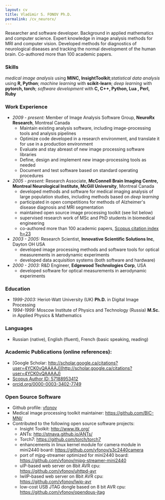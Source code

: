 ```yaml
---
layout: cv
title: Vladimir S. FONOV Ph.D.
permalink: /cv_neurorx/
---
```

Researcher and software developer. Background in applied mathematics and computer science. Expert knowledge in image analysis methods for MRI and computer vision. Developed methods for diagnostics of neurological diseases and tracking the normal development of the human brain. Co-authored more than 100 academic papers.

### Skills
*medical image analysis* using **MINC, InsightToolkit**;*statistical data analysis* using **R, Python**; *machine learning* with **scikit-learn**; *deep learning* with **pytorch, torch**; *software development* with **C, C++, Python, Lua , Perl, Ruby**

### Work Experience
* *2009 - present:* Member of Image Analysis Software Group, **NeuroRx Research**, Montreal Canada
   *  Maintain existing analysis software, including image-processing tools and analysis pipelines
   *  Optimize code developed in a research environment, and translate it for use in a production environment
   *  Evaluate and stay abreast of new image processing software libraries
   *  Define, design and implement new image-processing tools as needed
   *  Document and test software based on standard operating procedures
* *2005 - present:* Research Associate, **McConnell Brain Imaging Centre, Montreal Neurological Institute, McGill University**, Montreal Canada
   * developed methods and software for medical imaging analysis of large population studies, including methods based on *deep learning*
   * participated in open competitions for methods of Alzheimer's disease diagnosis and MRI segmentation
   * maintained open source image processing toolkit (see list below)
   * supervised research work of MSc and PhD students in biomedical engineering
   * co-authored more than 100 academic papers, [Scopus citation index h=23](https://www.scopus.com/authid/detail.uri?authorId=57188953412)
* *2003 - 2005:* Research Scientist, **Innovative Scientific Solutions Inc**, Dayton OH USA
   * developed image processing methods and software tools for optical measurements in aerodynamic experiments
   * developed data acquisition systems (both software and hardware)
* *2000 - 2003:* R&D Engineer, **Edgewood Technologies Corp**, USA
    * developed software for optical measurements in aerodynamic experiments

### Education
* *1999-2003:* Heriot-Watt University (UK) **Ph.D.** in Digital Image Processing
* *1994-1999:* Moscow Institute of Physics and Technology (Russia) **M.Sc.** in Applied Physics & Mathematics

### Languages
* Russian (native), English (fluent), French (basic speaking, reading)

### Academic Publications (online references):
   * [Google Scholar: http://scholar.google.ca/citations?user=4YCK0vQAAAAJ](http://scholar.google.ca/citations?user=4YCK0vQAAAAJ)
   * [Scopus Author ID: 57188953412](https://www.scopus.com/authid/detail.uri?authorId=57188953412)
   * [orcid.org/0000-0003-3402-7749](http://orcid.org/0000-0003-3402-7749)

### Open Source Software
* Github profile: [vfonov](https://github.com/vfonov/)
* Medical image processing toolkit maintainer: <https://github.com/BIC-MNI/>
* Contributed to the following open source software projects:
  * Insight Toolkit: <http://www.itk.org/>
  * ANTs: <http://stnava.github.io/ANTs/>
  * Torch7: <https://github.com/torch/torch7>
  * enhancements in linux kernel module for camera module in mini2440 board: <https://github.com/vfonov/s3c2440camera>
  * port of mjpg-streamer optimized for mini2440 board: <https://github.com/vfonov/mjpg-streamer-mini2440>
  * uIP-based web server on 8bit AVR cpu: <https://github.com/vfonov/uhttpd-avr>
  * lwiIP-based web server on 8bit AVR cpu: <https://github.com/vfonov/lwip-avr>
  * low-cost USB JTAG dongle based on 8 bit AVR cpu: <https://github.com/vfonov/opendous-jtag>

